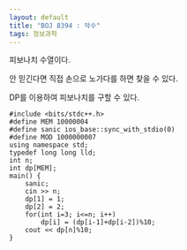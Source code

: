 ```yaml
---
layout: default
title: "BOJ 8394 : 악수"
tags: 정보과학
---
```


피보나치 수열이다.

안 믿긴다면 직접 손으로 노가다를 하면 찾을 수 있다.

DP를 이용하여 피보나치를 구할 수 있다.

    #include <bits/stdc++.h>
    #define MEM 10000004
    #define sanic ios_base::sync_with_stdio(0)
    #define MOD 1000000007
    using namespace std;
    typedef long long lld;
    int n;
    int dp[MEM];
    main() {
        sanic;
        cin >> n;
        dp[1] = 1;
        dp[2] = 2;
        for(int i=3; i<=n; i++)
            dp[i] = (dp[i-1]+dp[i-2])%10;
        cout << dp[n]%10;
    }
 
